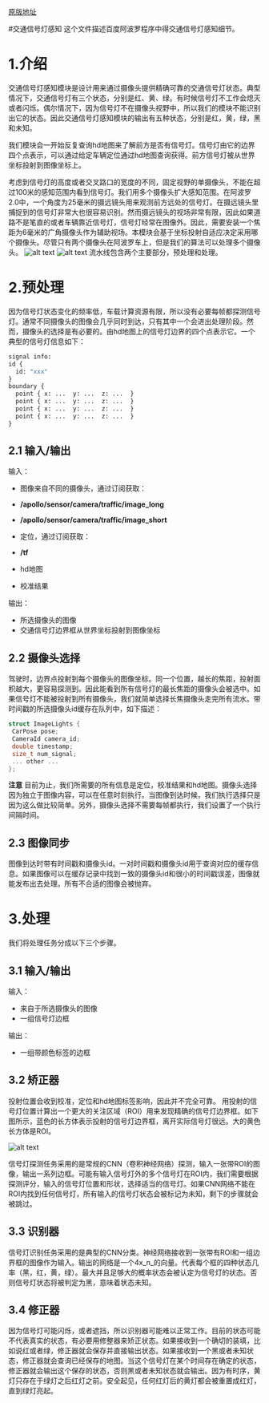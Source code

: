 [原版地址](orignal_url)

#交通信号灯感知
这个文件描述百度阿波罗程序中得交通信号灯感知细节。

# 1.介绍
交通信号灯感知模块是设计用来通过摄像头提供精确可靠的交通信号灯状态。典型情况下，交通信号灯有三个状态，分别是红、黄、绿。有时候信号灯不工作会熄灭或者闪烁。偶尔情况下，因为信号灯不在摄像头视野中，所以我们的模块不能识别出它的状态。因此交通信号灯感知模块的输出有五种状态，分别是红，黄，绿，黑和未知。

我们模块会一开始反复查询hd地图来了解前方是否有信号灯。信号灯由它的边界四个点表示，可以通过给定车辆定位通过hd地图查询获得。前方信号灯被从世界坐标投射到图像坐标上。

考虑到信号灯的高度或者交叉路口的宽度的不同，固定视野的单摄像头，不能在超过100米的感知范围内看到信号灯。我们用多个摄像头扩大感知范围。在阿波罗2.0中，一个角度为25毫米的摄远镜头用来观测前方远处的信号灯。在摄远镜头里捕捉到的信号灯非常大也很容易识别。然而摄远镜头的视场非常有限，因此如果道路不是笔直的或者车辆靠近信号灯，信号灯经常在图像外。因此，需要安装一个焦距为6毫米的广角摄像头作为辅助视场。本模块会基于坐标投射自适应决定采用哪个摄像头。尽管只有两个摄像头在阿波罗车上，但是我们的算法可以处理多个摄像头。
![alt text][long]
![alt text][short]
流水线包含两个主要部分，预处理和处理。
# 2.预处理
因为信号灯状态变化的频率低，车载计算资源有限，所以没有必要每帧都探测信号灯。通常不同摄像头的图像会几乎同时到达，只有其中一个会进出处理阶段。然而，摄像头的选择是有必要的。由hd地图上的信号灯边界的四个点表示它。一个典型的信号灯信息如下：
  
``` protobuf  
signal info:  
id {  
  id: "xxx"  
}  
boundary {  
  point { x: ...  y: ...  z: ...  }  
  point { x: ...  y: ...  z: ...  }  
  point { x: ...  y: ...  z: ...  }  
  point { x: ...  y: ...  z: ...  }  
}  
```  

## 2.1 输入/输出
输入：
 
* 图像来自不同的摄像头，通过订阅获取：
 * **/apollo/sensor/camera/traffic/image_long**
 * **/apollo/sensor/camera/traffic/image_short**

* 定位，通过订阅获取：
 * **/tf**
* hd地图
* 校准结果

输出：

* 所选摄像头的图像
* 交通信号灯边界框从世界坐标投射到图像坐标

## 2.2 摄像头选择
驾驶时，边界点投射到每个摄像头的图像坐标。同一个位置，越长的焦距，投射面积越大，更容易探测到。因此能看到所有信号灯的最长焦距的摄像头会被选中。如果信号灯不能被投射到所有摄像头，我们就简单选择长焦摄像头走完所有流水。带时间戳的所选摄像头id缓存在队列中，如下描述：

 ``` C++
struct ImageLights {
  CarPose pose;
  CameraId camera_id;
  double timestamp;
  size_t num_signal;
  ... other ...
};
 ```
**注意**
目前为止，我们所需要的所有信息是定位，校准结果和hd地图。摄像头选择因为独立于图像内容，可以在任意时刻执行。当图像到达时候，我们执行选择只是因为这么做比较简单。另外，摄像头选择不需要每帧都执行，我们设置了一个执行间隔时间。

## 2.3 图像同步
图像到达时带有时间戳和摄像头id。一对时间戳和摄像头id用于查询对应的缓存信息。如果图像可以在缓存记录中找到一致的摄像头id和很小的时间戳误差，图像就能发布出去处理。所有不合适的图像会被抛弃。
# 3.处理
我们将处理任务分成以下三个步骤。
## 3.1 输入/输出
输入：

* 来自于所选摄像头的图像
* 一组信号灯边框

输出：

* 一组带颜色标签的边框

## 3.2 矫正器
投射位置会收到校准，定位和hd地图标签影响，因此并不完全可靠。
用投射的信号灯位置计算出一个更大的关注区域（ROI）用来发现精确的信号灯边界框。如下图所示，蓝色的长方体表示投射的信号灯边界框，离开实际信号灯很远。大的黄色长方体是ROI。

![alt text][example]

信号灯探测任务采用的是常规的CNN（卷积神经网络）探测，输入一张带ROI的图像，输出一系列边框。可能有输入信号灯外的多个信号灯在ROI内，我们需要根据探测评分，输入的信号灯位置和形状，选择适当的信号灯。如果CNN网络不能在ROI内找到任何信号灯，所有输入的信号灯状态会被标记为未知，剩下的步骤就会被跳过。

## 3.3 识别器
信号灯识别任务采用的是典型的CNN分类。神经网络接收到一张带有ROI和一组边界框的图像作为输入。输出的网络是一个4x_n_的向量。代表每个框的四种状态几率（黑，红，黄，绿）。最大并且足够大的概率状态会被认定为信号灯的状态。否则信号灯状态将被判定为黑，意味着状态未知。

## 3.4 修正器

因为信号灯可能闪烁，或者遮挡，所以识别器可能难以正常工作。目前的状态可能不代表真实的状态，有必要用修整器来矫正状态。如果接收到一个确切的装填，比如说红或者绿，修正器就会保存并直接输出状态。如果接收到一个黑或者未知状态，修正器就会查询已经保存的地图。当这个信号灯在某个时间存在确定的状态，修正器就会输出这个保存的状态，否则黑或者未知状态就会输出。因为有时序，黄灯只存在于绿灯之后红灯之前。安全起见，任何红灯后的黄灯都会被重置成红灯，直到绿灯亮起。

[original_url]: https://github.com/ApolloAuto/apollo/blob/master/docs/specs/traffic_light.md "traffic light"
[long]: https://github.com/ApolloAuto/apollo/blob/master/docs/specs/images/traffic_light/long.jpg?raw=true "telephoto camera"
[short]: https://github.com/ApolloAuto/apollo/blob/master/docs/specs/images/traffic_light/short.jpg?raw=true "wide angle camera"
[example]: https://github.com/ApolloAuto/apollo/raw/master/docs/specs/images/traffic_light/example.jpg "example"
